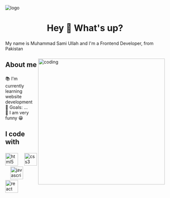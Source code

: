 ![logo](https://github.com/sami-ullah-04/sami_tech_04/blob/main/Black%20Trendy%20Gamer%20Youtube%20Banner.jpg)

<h1 align="center">Hey 👋 What's up?</h1>

###

<p align="left">My name is Muhammad Sami Ullah and I'm a Frontend Developer, from Pakistan</p>

###
<img align="right" alt="coding" width="400" src="https://static.wixstatic.com/media/b313a9_89ebec0c5f384c65a9551f0c1ec18ca9~mv2.gif" />


<h2 align="left">About me</h2>

###

<p align="left">📚 I'm currently learning website development<br>🎯 Goals: ...<br>🎲 I am very funny 😁</p>

###

<h2 align="left">I code with</h2>

###

<div align="left">
  <img src="https://cdn.jsdelivr.net/gh/devicons/devicon/icons/html5/html5-original.svg" height="40" alt="html5 logo"  />
  <img width="12" />
  <img src="https://cdn.jsdelivr.net/gh/devicons/devicon/icons/css3/css3-original.svg" height="40" alt="css3 logo"  />
  <img width="12" />
  <img src="https://cdn.jsdelivr.net/gh/devicons/devicon/icons/javascript/javascript-original.svg" height="40" alt="javascript logo"  />
  <img width="12" />
  <img src="https://cdn.jsdelivr.net/gh/devicons/devicon/icons/react/react-original.svg" height="40" alt="react logo"  />
</div>

###


